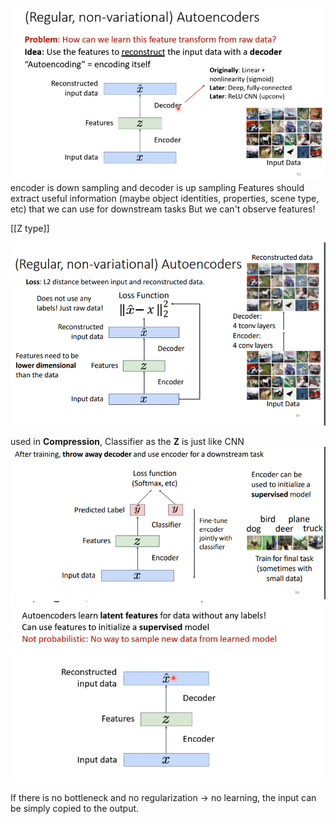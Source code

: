 ![](attachment/3a7f06cb861ae050abe16da0c9c9dab6.png)
encoder is down sampling and decoder is up sampling
Features should extract useful information (maybe object identities, properties, scene type, etc) that we can use for downstream tasks But we can't observe features!

[[Z type]]

![](attachment/23ddf651a94632920099a340bff7cc62.png)

used in **Compression**, Classifier as the **Z** is just like CNN
![](attachment/051b01fd093f8ffd3ef0bf596352c932.png)
![](attachment/2b4591acef48538866c796ff37045147.png)

If there is no bottleneck and no regularization -> no learning, the input can be simply copied to the output.